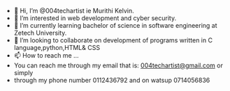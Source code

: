 - 👋 Hi, I’m @004techartist ie Murithi Kelvin.
- 👀 I’m interested in web development and cyber security.
- 🌱 I’m currently learning bachelor of science in software engineering at Zetech University.
- 💞️ I’m looking to collaborate on development of programs written in C language,python,HTML& CSS
- 📫 How to reach me ...
- You can reach me through my email that is: 004techartist@gmail.com or simply
- through my phone number 0112436792 and on watsup 0714056836 

<!---
004techartist/004techartist is a ✨ special ✨ repository because its `README.md` (this file) appears on your GitHub profile.
You can click the Preview link to take a look at your changes.
--->

